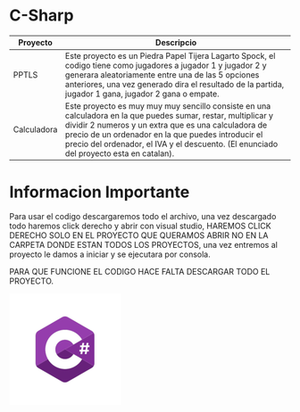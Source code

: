 # C-Sharp
|Proyecto|Descripcio|
|-----|-----|
|PPTLS|Este proyecto es un Piedra Papel Tijera Lagarto Spock, el codigo tiene como jugadores a jugador 1 y jugador 2 y generara aleatoriamente entre una de las 5 opciones anteriores, una vez generado dira el resultado de la partida, jugador 1 gana, jugador 2 gana o empate.|
|Calculadora|Este proyecto es muy muy muy sencillo consiste en una calculadora en la que puedes sumar, restar, multiplicar y dividir 2 numeros y un extra que es una calculadora de precio de un ordenador en la que puedes introducir el precio del ordenador, el IVA y el descuento. (El enunciado del proyecto esta en catalan).|

# Informacion Importante

Para usar el codigo descargaremos todo el archivo, una vez descargado todo haremos click derecho y abrir con visual studio, HAREMOS CLICK DERECHO SOLO EN EL PROYECTO QUE QUERAMOS ABRIR NO EN LA CARPETA DONDE ESTAN TODOS LOS PROYECTOS, una vez entremos al proyecto le damos a iniciar y se ejecutara por consola.

PARA QUE FUNCIONE EL CODIGO HACE FALTA DESCARGAR TODO EL PROYECTO.

![Ejemplo de pez](https://raw.githubusercontent.com/Eriquito00/Eriquito00/main/img/c-sharp.png)
